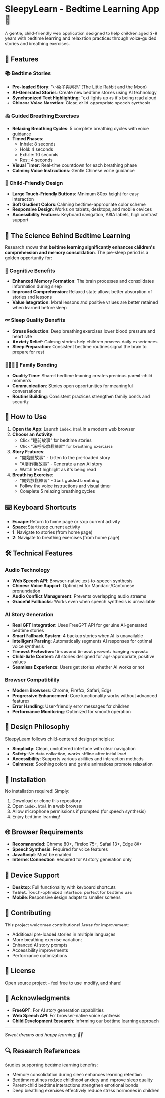 # SleepyLearn - Bedtime Learning App 🌙

A gentle, child-friendly web application designed to help children aged 3-8 years with bedtime learning and relaxation practices through voice-guided stories and breathing exercises.

## 🌟 Features

### 📚 Bedtime Stories
- **Pre-loaded Story**: "小兔子與月亮" (The Little Rabbit and the Moon)
- **AI-Generated Stories**: Create new bedtime stories using AI technology
- **Synchronized Text Highlighting**: Text lights up as it's being read aloud
- **Chinese Voice Narration**: Clear, child-appropriate speech synthesis

### 🫁 Guided Breathing Exercises
- **Relaxing Breathing Cycles**: 5 complete breathing cycles with voice guidance
- **Timed Phases**: 
  - Inhale: 8 seconds
  - Hold: 4 seconds  
  - Exhale: 10 seconds
  - Rest: 4 seconds
- **Visual Timer**: Real-time countdown for each breathing phase
- **Calming Voice Instructions**: Gentle Chinese voice guidance

### 🎨 Child-Friendly Design
- **Large Touch-Friendly Buttons**: Minimum 80px height for easy interaction
- **Soft Gradient Colors**: Calming bedtime-appropriate color scheme
- **Responsive Design**: Works on tablets, desktops, and mobile devices
- **Accessibility Features**: Keyboard navigation, ARIA labels, high contrast support

## 🧠 The Science Behind Bedtime Learning

Research shows that **bedtime learning significantly enhances children's comprehension and memory consolidation**. The pre-sleep period is a golden opportunity for:

### 🎯 Cognitive Benefits
- **Enhanced Memory Formation**: The brain processes and consolidates information during sleep
- **Improved Comprehension**: Relaxed state allows better absorption of stories and lessons
- **Value Integration**: Moral lessons and positive values are better retained when learned before sleep

### 💤 Sleep Quality Benefits  
- **Stress Reduction**: Deep breathing exercises lower blood pressure and heart rate
- **Anxiety Relief**: Calming stories help children process daily experiences
- **Sleep Preparation**: Consistent bedtime routines signal the brain to prepare for rest

### 👨‍👩‍👧‍👦 Family Bonding
- **Quality Time**: Shared bedtime learning creates precious parent-child moments
- **Communication**: Stories open opportunities for meaningful conversations
- **Routine Building**: Consistent practices strengthen family bonds and security

## 🚀 How to Use

1. **Open the App**: Launch `index.html` in a modern web browser
2. **Choose an Activity**:
   - Click "睡前故事" for bedtime stories
   - Click "深呼吸放鬆練習" for breathing exercises
3. **Story Features**:
   - "開始聽故事" - Listen to the pre-loaded story
   - "AI創作新故事" - Generate a new AI story
   - Watch text highlight as it's being read
4. **Breathing Exercise**:
   - "開始放鬆練習" - Start guided breathing
   - Follow the voice instructions and visual timer
   - Complete 5 relaxing breathing cycles

## ⌨️ Keyboard Shortcuts

- **Escape**: Return to home page or stop current activity
- **Space**: Start/stop current activity
- **1**: Navigate to stories (from home page)
- **2**: Navigate to breathing exercises (from home page)

## 🛠️ Technical Features

### Audio Technology
- **Web Speech API**: Browser-native text-to-speech synthesis
- **Chinese Voice Support**: Optimized for Mandarin/Cantonese pronunciation
- **Audio Conflict Management**: Prevents overlapping audio streams
- **Graceful Fallbacks**: Works even when speech synthesis is unavailable

### AI Story Generation
- **Real GPT Integration**: Uses FreeGPT API for genuine AI-generated bedtime stories
- **Smart Fallback System**: 4 backup stories when AI is unavailable
- **Intelligent Parsing**: Automatically segments AI responses for optimal voice synthesis
- **Timeout Protection**: 15-second timeout prevents hanging requests
- **Child-Safe Content**: All stories designed for age-appropriate, positive values
- **Seamless Experience**: Users get stories whether AI works or not

### Browser Compatibility
- **Modern Browsers**: Chrome, Firefox, Safari, Edge
- **Progressive Enhancement**: Core functionality works without advanced features
- **Error Handling**: User-friendly error messages for children
- **Performance Monitoring**: Optimized for smooth operation

## 🎨 Design Philosophy

SleepyLearn follows child-centered design principles:

- **Simplicity**: Clean, uncluttered interface with clear navigation
- **Safety**: No data collection, works offline after initial load
- **Accessibility**: Supports various abilities and interaction methods
- **Calmness**: Soothing colors and gentle animations promote relaxation

## 🔧 Installation

No installation required! Simply:

1. Download or clone this repository
2. Open `index.html` in a web browser
3. Allow microphone permissions if prompted (for speech synthesis)
4. Enjoy bedtime learning!

## 🌐 Browser Requirements

- **Recommended**: Chrome 80+, Firefox 75+, Safari 13+, Edge 80+
- **Speech Synthesis**: Required for voice features
- **JavaScript**: Must be enabled
- **Internet Connection**: Required for AI story generation only

## 📱 Device Support

- **Desktop**: Full functionality with keyboard shortcuts
- **Tablet**: Touch-optimized interface, perfect for bedtime use
- **Mobile**: Responsive design adapts to smaller screens

## 🤝 Contributing

This project welcomes contributions! Areas for improvement:

- Additional pre-loaded stories in multiple languages
- More breathing exercise variations
- Enhanced AI story prompts
- Accessibility improvements
- Performance optimizations

## 📄 License

Open source project - feel free to use, modify, and share!

## 🙏 Acknowledgments

- **FreeGPT**: For AI story generation capabilities
- **Web Speech API**: For browser-native voice synthesis
- **Child Development Research**: Informing our bedtime learning approach

---

*Sweet dreams and happy learning! 🌙✨*

## 🔍 Research References

Studies supporting bedtime learning benefits:
- Memory consolidation during sleep enhances learning retention
- Bedtime routines reduce childhood anxiety and improve sleep quality  
- Parent-child bedtime interactions strengthen emotional bonds
- Deep breathing exercises effectively reduce stress hormones in children